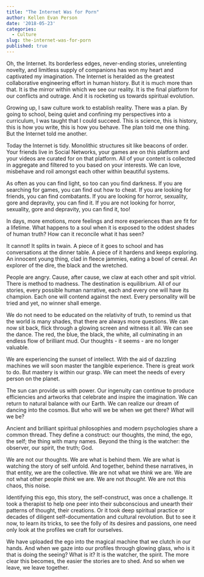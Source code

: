 ```yaml
---
title: "The Internet Was for Porn"
author: Kellen Evan Person
date: '2018-05-23'
categories:
  - Culture
slug: the-internet-was-for-porn
published: true
---
```


Oh, the Internet. Its borderless edges, never-ending stories, unrelenting novelty, and limitless supply of companions has won my heart and captivated my imagination. The Internet is heralded as the greatest collaborative engineering effort in human history.  But it is much more than that. It is the mirror within which we see our reality. It is the final platform for our conflicts and outrage. And it is rocketing us towards spiritual evolution.

Growing up, I saw culture work to establish reality. There was a plan. By going to school, being quiet and confining my perspectives into a curriculum, I was taught that I could succeed. This is science, this is history, this is how you write, this is how you behave. The plan told me one thing. But the Internet told me another.

Today the Internet is tidy. Monolithic structures sit like beacons of order. Your friends live in Social Networks, your games are on this platform and your videos are curated for on that platform. All of your content is collected in aggregate and filtered to you based on your interests. We can love, misbehave and roil amongst each other within beautiful systems.

As often as you can find light, so too can you find darkness. If you are searching for games, you can find out how to cheat. If you are looking for friends, you can find combatants. If you are looking for horror, sexuality, gore and depravity, you can find it. If you are not looking for horror, sexuality, gore and depravity, you can find it, too!  

In days, more emotions, more feelings and more experiences than are fit for a lifetime. What happens to a soul when it is exposed to the oddest shades of human truth? How can it reconcile what it has seen?

It cannot! It splits in twain. A piece of it goes to school and has conversations at the dinner table. A piece of it hardens and keeps exploring. An innocent young thing, clad in fleece jammies, eating a bowl of cereal. An explorer of the dire, the black and the wretched.

People are angry. Cause, after cause, we claw at each other and spit vitriol. There is method to madness. The destination is equilibrium. All of our stories, every possible human narrative, each and every one will have its champion. Each one will contend against the next. Every personality will be tried and yet, no winner shall emerge.

We do not need to be educated on the relativity of truth, to remind us that the world is many shades, that there are always more questions. We can now sit back, flick through a glowing screen and witness it all. We can see the dance. The red, the blue, the black, the white, all culminating in an endless flow of brilliant mud. Our thoughts - it seems - are no longer valuable.

We are experiencing the sunset of intellect. With the aid of dazzling machines we will soon master the tangible experience. There is great work to do. But mastery is within our grasp. We can meet the needs of every person on the planet.

The sun can provide us with power. Our ingenuity can continue to produce efficiencies and artworks that celebrate and inspire the imagination. We can return to natural balance with our Earth. We can realize our dream of dancing into the cosmos. But who will we be when we get there? _What_ will we be?

Ancient and brilliant spiritual philosophies and modern psychologies share a common thread. They define a construct: our thoughts, the mind, the ego, the self; the thing with many names. Beyond the thing is the watcher: the observer, our spirit, the truth; God.

We are not our thoughts. We are what is behind them. We are what is watching the story of self unfold. And together, behind these narratives, in that entity, we are the collective. We are not what we _think_ we are. We are not what other people _think_ we are. We are not _thought_. We are not this chaos, this noise.

Identifying this ego, this story, the self-construct, was once a challenge. It took a therapist to help one peer into their subconscious and unearth their patterns of thought, their creations. Or it took deep spiritual practice or decades of diligent self-documentation and cultural revolution. But to see it now, to learn its tricks, to see the folly of its desires and passions, one need only look at the profiles we craft for ourselves.

We have uploaded the ego into the magical machine that we clutch in our hands. And when we gaze into our profiles through glowing glass, who is it that is doing the seeing? What is it? It is the watcher, the spirit. The more clear this becomes, the easier the stories are to shed. And so when we leave, we leave together.

